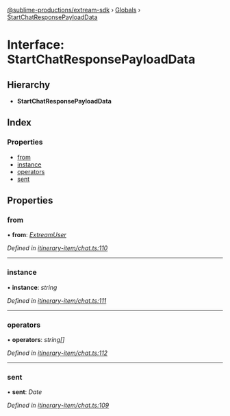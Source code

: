 [@sublime-productions/extream-sdk](../README.md) › [Globals](../globals.md) › [StartChatResponsePayloadData](startchatresponsepayloaddata.md)

# Interface: StartChatResponsePayloadData

## Hierarchy

* **StartChatResponsePayloadData**

## Index

### Properties

* [from](startchatresponsepayloaddata.md#from)
* [instance](startchatresponsepayloaddata.md#instance)
* [operators](startchatresponsepayloaddata.md#operators)
* [sent](startchatresponsepayloaddata.md#sent)

## Properties

###  from

• **from**: *[ExtreamUser](extreamuser.md)*

*Defined in [itinerary-item/chat.ts:110](https://github.com/Extream-SaaS/ex-sdk/blob/d44c660/src/itinerary-item/chat.ts#L110)*

___

###  instance

• **instance**: *string*

*Defined in [itinerary-item/chat.ts:111](https://github.com/Extream-SaaS/ex-sdk/blob/d44c660/src/itinerary-item/chat.ts#L111)*

___

###  operators

• **operators**: *string[]*

*Defined in [itinerary-item/chat.ts:112](https://github.com/Extream-SaaS/ex-sdk/blob/d44c660/src/itinerary-item/chat.ts#L112)*

___

###  sent

• **sent**: *Date*

*Defined in [itinerary-item/chat.ts:109](https://github.com/Extream-SaaS/ex-sdk/blob/d44c660/src/itinerary-item/chat.ts#L109)*

